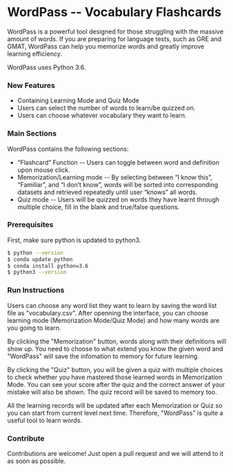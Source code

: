 # WordPass -- Vocabulary Flashcards

WordPass is a powerful tool designed for those struggling with the massive amount of words. If you are preparing for language tests, such as GRE and GMAT, WordPass can help you memorize words and greatly improve learning efficiency.

WordPass uses Python 3.6.

### New Features

  - Containing Learning Mode and Quiz Mode
  - Users can select the number of words to learn/be quizzed on.
  - Users can choose whatever vocabulary they want to learn.

### Main Sections

WordPass contains the following sections:

* “Flashcard” Function -- Users can toggle between word and definition upon mouse click.
* Memorization/Learning mode -- By selecting between “I know this”, “Familiar”, and “I don’t know”, words will be sorted into corresponding datasets and retrieved repeatedly until user “knows” all words.
* Quiz mode -- Users will be quizzed on words they have learnt through multiple choice, fill in the blank and true/false questions.


### Prerequisites

First, make sure python is updated to python3.

```sh
$ python --version
$ conda update python
$ conda install python=3.6
$ python3 --version
```


### Run Instructions

Users can choose any word list they want to learn by saving the word list file as "vocabulary.csv". After openning the interface, you can choose learning mode (Memorization Mode/Quiz Mode) and how many words are you going to learn. 

By clicking the "Memorization" button, words along with their definitions will show up. You need to choose to what extend you know the given word and "WordPass" will save the infomation to memory for future learning.

By clicking the "Quiz" button, you will be given a quiz with multiple choices to check whether you have mastered those learned words in Memorization Mode. You can see your score after the quiz and the correct answer of your mistake will also be shown. The quiz record will be saved to memory too. 

All the learning records will be updated after each Memorization or Quiz so you can start from current level next time. Therefore, "WordPass" is quite a useful tool to learn words.


### Contribute

Contributions are welcome! Just open a pull request and we will attend to it as soon as possible.


